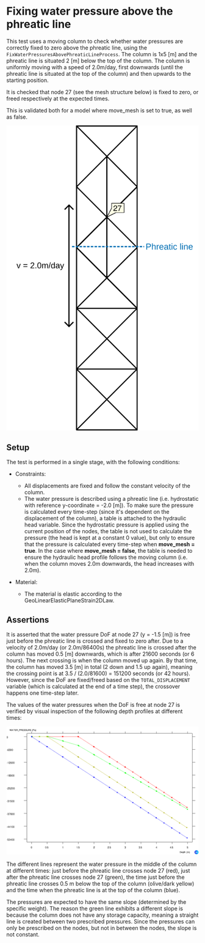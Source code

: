 # Fixing water pressure above the phreatic line

This test uses a moving column to check whether water pressures are correctly fixed to zero above the phreatic line,
using the `FixWaterPressuresAbovePhreaticLineProcess`. The column is 1x5 [m] and the phreatic line is situated 2 [m]
below the top of the column. The column is uniformly moving with a speed of 2.0m/day, first downwards (until the
phreatic line is situated at the top of the column) and then upwards to the starting position.

It is checked that node 27 (see the mesh structure below) is fixed to zero, or freed respectively at the expected times.

This is validated both for a model where move_mesh is set to true, as well as false.

![MeshStructure](MeshStructure.svg)

## Setup

The test is performed in a single stage, with the following conditions:

- Constraints:
    - All displacements are fixed and follow the constant velocity of the column.
    - The water pressure is described using a phreatic line (i.e. hydrostatic with reference y-coordinate = -2.0 [m]). To make sure the pressure is calculated every time-step (since it's dependent on the displacement of the column), a table is attached to the hydraulic head variable. Since the hydrostatic pressure is applied using the current position of the nodes, the table is not used to calculate the pressure (the head is kept at a constant 0 value), but only to ensure that the pressure is calculated every time-step when **move_mesh = true**. In the case where **move_mesh = false**, the table is needed to ensure the hydraulic head profile follows the moving column (i.e. when the column moves 2.0m downwards, the head increases with 2.0m).

- Material:
    - The material is elastic according to the GeoLinearElasticPlaneStrain2DLaw.

## Assertions

It is asserted that the water pressure DoF at node 27 (y = -1.5 [m]) is free just before the phreatic line is crossed
and fixed to zero after. Due to a velocity of 2.0m/day (or 2.0m/86400s) the phreatic line is crossed after the column has
moved 0.5 [m] downwards,
which is after 21600 seconds (or 6 hours). The next crossing is when the column moved up again. By that time, the column
has moved 3.5 [m] in total (2 down and 1.5 up again), meaning the crossing point is at 3.5 / (2.0/81600) = 151200
seconds (or 42 hours). However, since the DoF are fixed/freed based on the `TOTAL_DISPLACEMENT` variable (which is
calculated at the end of a time step), the crossover happens one time-step later. 

The values of the water pressures when the DoF is free at node 27 is verified by visual inspection of the following depth profiles at different times:

![pressure_depth_profiles.png](pressure_depth_profiles.png)

The different lines represent the water pressure in the middle of the column at different times: just before the phreatic line crosses node 27 (red), just after the phreatic line crosses node 27 (green), the time just before the phreatic line crosses 0.5 m below the top of the column (olive/dark yellow) and the time when the phreatic line is at the top of the column (blue).

The pressures are expected to have the same slope (determined by the specific weight). The reason the green line exhibits a different slope is because the column does not have any storage capacity, meaning a straight line is created between two prescribed pressures. Since the pressures can only be prescribed on the nodes, but not in between the nodes, the slope is not constant.